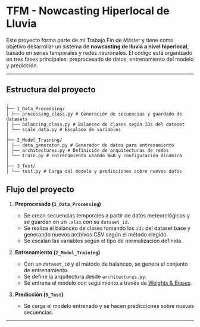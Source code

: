 # TFM - Nowcasting Hiperlocal de Lluvia

Este proyecto forma parte de mi Trabajo Fin de Máster y tiene como objetivo desarrollar un sistema de **nowcasting de lluvia a nivel hiperlocal**, basado en series temporales y redes neuronales. El código está organizado en tres fases principales: preprocesado de datos, entrenamiento del modelo y predicción.

---

## Estructura del proyecto

```plaintext
.
├── 1_Data_Processing/
│ ├── processing_class.py # Generación de secuencias y guardado de datasets
│ ├── balancing_class.py # Balanceo de clases según IDs del dataset
│ └── scale_data.py # Escalado de variables
│
├── 2_Model_Training/
│ ├── data_generator.py # Generador de datos para entrenamiento
│ ├── architectures.py # Definición de arquitecturas de redes
│ └── train.py # Entrenamiento usando W&B y configuración dinámica
│
├── 3_Test/
│ └── test.py # Carga del modelo y predicciones sobre nuevos datos
```


## Flujo del proyecto

1. **Preprocesado (`1_Data_Processing`)**  
   - Se crean secuencias temporales a partir de datos meteorológicos y se guardan en un `.xlsx` con su `dataset_id`.
   - Se realiza el balanceo de clases tomando los `ids` del dataset base y generando nuevos archivos CSV según el método elegido.
   - Se escalan las variables según el tipo de normalización definida.

2. **Entrenamiento (`2_Model_Training`)**  
   - Con un `dataset_id` y el método de balanceo, se genera el conjunto de entrenamiento.
   - Se define la arquitectura desde `architectures.py`.
   - Se entrena el modelo con seguimiento a través de [Weights & Biases](https://wandb.ai/).

3. **Predicción (`3_Test`)**  
   - Se carga el modelo entrenado y se hacen predicciones sobre nuevas secuencias.

---
